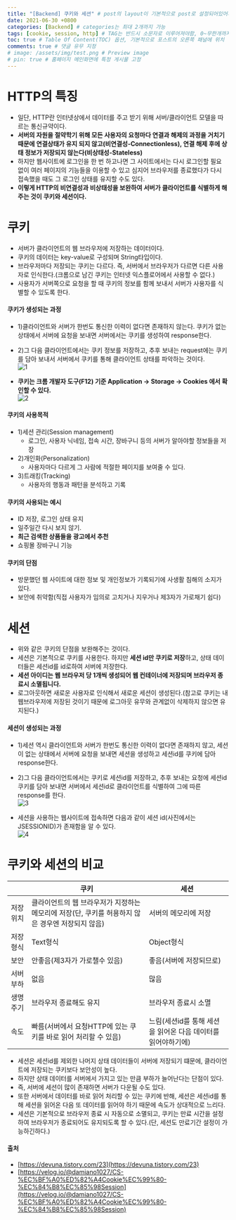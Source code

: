 ```yaml
---
title: "[Backend] 쿠키와 세션" # post의 layout이 기본적으로 post로 설정되어있어서 Front Matter에 따로 layout변수를 만들어 주지 않아도 됨
date: 2021-06-30 +0800
categories: [Backend] # categories는 최대 2개까지 가능
tags: [cookie, session, http] # TAG는 반드시 소문자로 이루어져야함, 0~무한개까지 지정 가능
toc: true # Table Of Content(TOC) 옵션, 기본적으로 포스트의 오른쪽 패널에 위치
comments: true # 댓글 유무 지정
# image: /assets/img/test.png # Preview image
# pin: true # 홈페이지 메인화면에 특정 게시물 고정
---
```


# HTTP의 특징
- 일단, HTTP란 인터넷상에서 데이터를 주고 받기 위해 서버/클라이언트 모델을 따르는 통신규약이다.
- <b>서버의 자원을 절약학기 위해 모든 사용자의 요청마다 연결과 해제의 과정을 거치기 때문에 연결상태가 유지 되지 않고(비연결성-Connectionless), 연결 해제 후에 상태 정보가 저장되지 않는다(비상태성-Stateless)</b>
- 하지만 웹사이트에 로그인을 한 번 하고나면 그 사이트에서는 다시 로그인할 필요 없이 여러 페이지의 기능들을 이용할 수 있고 심지어 브라우저를 종료했다가 다시 접속했을 때도 그 로그인 상태를 유지할 수도 있다.
- <b>이렇게 HTTP의 비연결성과 비상태성을 보완하여 서버가 클라이언트를 식별하게 해주는 것이 쿠키와 세션이다.</b>

# 쿠키
- 서버가 클라이언트의 웹 브라우저에 저장하는 데이터이다.
- 쿠키의 데이터는 key-value로 구성되며 String타입이다.
- 브라우저마다 저장되는 쿠키는 다르다. 즉, 서버에서 브라우저가 다르면 다른 사용자로 인식한다.(크롬으로 남긴 쿠키는 인터넷 익스플로어에서 사용할 수 없다.)
- 사용자가 서버쪽으로 요청을 할 때 쿠키의 정보를 함께 보내서 서버가 사용자를 식별할 수 있도록 한다.

#### 쿠키가 생성되는 과정
- 1)클라이언트와 서버가 한번도 통신한 이력이 없다면 존재하지 않는다. 쿠키가 없는 상태에서 서버에 요청을 보내면 서버에서는 쿠키를 생성하여 response한다.
- 2)그 다음 클라이언트에서는 쿠키 정보를 저장하고, 추후 보내는 request에는 쿠키를 담아 보내서 서버에서 쿠키를 통해 클라이언트 상태를 파악하는 것이다.<br>
![1](https://user-images.githubusercontent.com/44339530/117388902-7581f000-af26-11eb-8fb4-0355c9cf09a4.png)<br>

- <b>쿠키는 크롬 개발자 도구(F12) 기준 Application -> Storage -> Cookies 에서 확인할 수 있다.</b><br>
![2](https://user-images.githubusercontent.com/44339530/117388971-90ecfb00-af26-11eb-8e15-b6f7cf1aa53a.png)

#### 쿠키의 사용목적
- 1)세션 관리(Session management)
    - 로그인, 사용자 닉네임, 접속 시간, 장바구니 등의 서버가 알아야할 정보들을 저장
- 2)개인화(Personalization)
    - 사용자마다 다르게 그 사람에 적절한 페이지를 보여줄 수 있다.
- 3)트래킹(Tracking)
    - 사용자의 행동과 패턴을 분석하고 기록

#### 쿠키의 사용되는 예시
- ID 저장, 로그인 상태 유지
- 일주일간 다시 보지 않기.
- <b>최근 검색한 상품들을 광고에서 추천</b>
- 쇼핑몰 장바구니 기능

#### 쿠키의 단점
- 방문했던 웹 사이트에 대한 정보 및 개인정보가 기록되기에 사생활 침해의 소지가 있다.
- 보안에 취약함(직접 사용자가 임의로 고치거나 지우거나 제3자가 가로채기 쉽다)

# 세션
- 위와 같은 쿠키의 단점을 보완해주는 것이다.
- 세션은 기본적으로 쿠키를 사용한다. 하지만 <b>세션 id만 쿠키로 저장</b>하고, 상태 데이터들은 세션id를 id로하여 서버에 저장한다.
- <b>세션 아이디는 웹 브라우저 당 1개씩 생성되어 웹 컨테이너에 저장되며 브라우저 종료시 소멸됩니다.</b>
- 로그아웃하면 새로운 사용자로 인식해서 새로운 세션이 생성된다.(참고로 쿠키는 내 웹브라우저에 저장된 것이기 때문에 로그아웃 유무와 관계없이 삭제하지 않으면 유지된다.)

#### 세션이 생성되는 과정
- 1)세션 역시 클라이언트와 서버가 한번도 통신한 이력이 없다면 존재하지 않고, 세션이 없는 상태에서 서버에 요청을 보내면 세션을 생성하고 세션id를 쿠키에 담아 response한다.
- 2)그 다음 클라이언트에서는 쿠키로 세션id를 저장하고, 추후 보내는 요청에 세션id 쿠키를 담아 보내면 서버에서 세션id로 클라이언트를 식별하여 그에 따른 response를 한다.<br>
![3](https://user-images.githubusercontent.com/44339530/117389453-5df73700-af27-11eb-9382-930f3b2b4831.png)<br>

- 세션을 사용하는 웹사이트에 접속하면 다음과 같이 세션 id(사진에서는 JSESSIONID)가 존재함을 알 수 있다.<br>
![4](https://user-images.githubusercontent.com/44339530/117389481-67809f00-af27-11eb-8c20-ed058d44de6b.png)

# 쿠키와 세션의 비교

||쿠키|세션|
|-----|-----|-----|
|저장 위치|클라이언트의 웹 브라우저가 지정하는 메모리에 저장(단, 쿠키를 허용하지 않은 경우엔 저장되지 않음)|서버의 메모리에 저장|
|저장 형식|Text형식|Object형식|
|보안|안좋음(제3자가 가로챌수 있음)|좋음(서버에 저장되므로)|
|서버 부하|없음|많음|
|생명주기|브라우저 종료해도 유지|브라우저 종료시 소멸|
|속도|빠름(서버에서 요청HTTP에 있는 쿠키를 바로 읽어 처리할 수 있음)|느림(세션id를 통해 세션을 읽어온 다음 데이터를 읽어야하기에)|

- 세션은 세션id를 제외한 나머지 상태 데이터들이 서버에 저장되기 떄문에, 클라이언트에 저장되는 쿠키보다 보안성이 높다.
- 하지만 상태 데이터를 서버에서 가지고 있는 만큼 부하가 늘어난다는 단점이 있다.
- 즉, 서버에 세션이 많이 존재하면 서버가 다운될 수도 있다.
- 또한 서버에서 데이터를 바로 읽어 처리할 수 있는 쿠키에 반해, 세션은 세션id를 통해 세션을 읽어온 다음 또 데이터를 읽어야 하기 때문에 속도가 상대적으로 느리다.
- 세션은 기본적으로 브라우저 종료 시 자동으로 소멸되고, 쿠키는 만료 시간을 설정하여 브라우저가 종료되어도 유지되도록 할 수 있다.(단, 세션도 만료기간 설정이 가능하긴하다.)

#### 출처
- [https://devuna.tistory.com/23](https://devuna.tistory.com/23)
- [https://velog.io/@damiano1027/CS-%EC%BF%A0%ED%82%A4Cookie%EC%99%80-%EC%84%B8%EC%85%98Session](https://velog.io/@damiano1027/CS-%EC%BF%A0%ED%82%A4Cookie%EC%99%80-%EC%84%B8%EC%85%98Session)